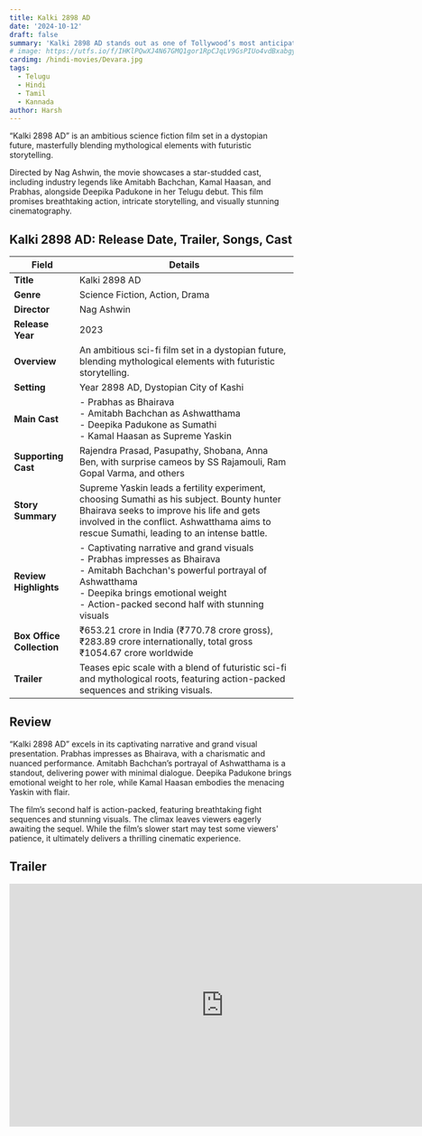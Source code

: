 ```yaml
---
title: Kalki 2898 AD
date: '2024-10-12'
draft: false
summary: 'Kalki 2898 AD stands out as one of Tollywood’s most anticipated and successful movies of 2024. '
# image: https://utfs.io/f/IHKlPQwXJ4N67GMQ1gor1RpCJqLV9GsPIUo4vdBxabgyeAjF
cardimg: /hindi-movies/Devara.jpg
tags:
  - Telugu
  - Hindi
  - Tamil
  - Kannada
author: Harsh
---
```


“Kalki 2898 AD” is an ambitious science fiction film set in a dystopian future, masterfully blending mythological elements with futuristic storytelling. 

Directed by Nag Ashwin, the movie showcases a star-studded cast, including industry legends like Amitabh Bachchan, Kamal Haasan, and Prabhas, alongside Deepika Padukone in her Telugu debut. This film promises breathtaking action, intricate storytelling, and visually stunning cinematography.

## Kalki 2898 AD: Release Date, Trailer, Songs, Cast

| **Field**               | **Details**                                                                                                                                                       |
|-------------------------|-------------------------------------------------------------------------------------------------------------------------------------------------------------------|
| **Title**               | Kalki 2898 AD                                                                                                                                                   |
| **Genre**               | Science Fiction, Action, Drama                                                                                                                                 |
| **Director**            | Nag Ashwin                                                                                                                                                      |
| **Release Year**        | 2023                                                                                                                                                             |
| **Overview**            | An ambitious sci-fi film set in a dystopian future, blending mythological elements with futuristic storytelling.                                                |
| **Setting**             | Year 2898 AD, Dystopian City of Kashi                                                                                                                          |
| **Main Cast**           | - Prabhas as Bhairava<br>- Amitabh Bachchan as Ashwatthama<br>- Deepika Padukone as Sumathi<br>- Kamal Haasan as Supreme Yaskin                                   |
| **Supporting Cast**     | Rajendra Prasad, Pasupathy, Shobana, Anna Ben, with surprise cameos by SS Rajamouli, Ram Gopal Varma, and others                                                 |
| **Story Summary**       | Supreme Yaskin leads a fertility experiment, choosing Sumathi as his subject. Bounty hunter Bhairava seeks to improve his life and gets involved in the conflict. Ashwatthama aims to rescue Sumathi, leading to an intense battle. |
| **Review Highlights**   | - Captivating narrative and grand visuals<br>- Prabhas impresses as Bhairava<br>- Amitabh Bachchan's powerful portrayal of Ashwatthama<br>- Deepika brings emotional weight<br>- Action-packed second half with stunning visuals |
| **Box Office Collection** | ₹653.21 crore in India (₹770.78 crore gross), ₹283.89 crore internationally, total gross ₹1054.67 crore worldwide                                             |
| **Trailer**             | Teases epic scale with a blend of futuristic sci-fi and mythological roots, featuring action-packed sequences and striking visuals.                               |

## Review

“Kalki 2898 AD” excels in its captivating narrative and grand visual presentation. Prabhas impresses as Bhairava, with a charismatic and nuanced performance. Amitabh Bachchan’s portrayal of Ashwatthama is a standout, delivering power with minimal dialogue. Deepika Padukone brings emotional weight to her role, while Kamal Haasan embodies the menacing Yaskin with flair.

The film’s second half is action-packed, featuring breathtaking fight sequences and stunning visuals. The climax leaves viewers eagerly awaiting the sequel. While the film’s slower start may test some viewers' patience, it ultimately delivers a thrilling cinematic experience.

## Trailer

<iframe width="760" height="430" src="https://www.youtube.com/embed/kQDd1AhGIHk?si=GVngFZGF0tetfTcN" title="How to Get Started with Blooket" frameborder="0" allow="accelerometer; autoplay; clipboard-write; encrypted-media; gyroscope; picture-in-picture; web-share" referrerpolicy="strict-origin-when-cross-origin" allowfullscreen></iframe>